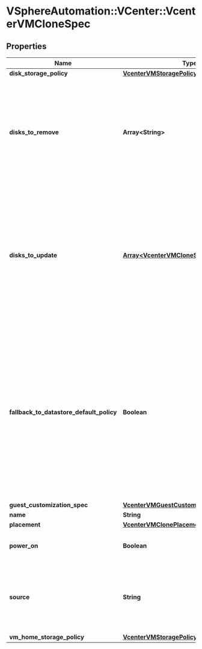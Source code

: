 # VSphereAutomation::VCenter::VcenterVMCloneSpec

## Properties
Name | Type | Description | Notes
------------ | ------------- | ------------- | -------------
**disk_storage_policy** | [**VcenterVMStoragePolicySpec**](VcenterVMStoragePolicySpec.md) |  | [optional] 
**disks_to_remove** | **Array&lt;String&gt;** | Set of Disks to Remove. If unset, all disks will be copied. If the same identifier is in VM.CloneSpec.disks-to-update InvalidArgument fault will be returned. When clients pass a value of this structure as a parameter, the field must contain identifiers for the resource type: vcenter.vm.hardware.Disk. When operations return a value of this structure as a result, the field will contain identifiers for the resource type: vcenter.vm.hardware.Disk. | [optional] 
**disks_to_update** | [**Array&lt;VcenterVMCloneSpecDisksToUpdate&gt;**](VcenterVMCloneSpecDisksToUpdate.md) | Map of Disks to Update. If unset, all disks will copied to the datastore specified in the VM.ClonePlacementSpec.datastore field of VM.CloneSpec.placement. If the same identifier is in VM.CloneSpec.disks-to-remove InvalidArgument fault will be thrown. When clients pass a value of this structure as a parameter, the key in the field map must be an identifier for the resource type: vcenter.vm.hardware.Disk. When operations return a value of this structure as a result, the key in the field map will be an identifier for the resource type: vcenter.vm.hardware.Disk. | [optional] 
**fallback_to_datastore_default_policy** | **Boolean** | Flag used by the server to auto assign storage policy when a target storage policy is not explicitly specified for the operation and the source virtual machine storage policy is not compatible with target datastore. If flag is set to true, the server will use the default storage policy of the target datastore. Otherwise, the server will throw an error for the operation. See also the storage policy assignment rules for the VM.clone operation. Warning: This attribute is part of a new feature in development. It may be changed at any time and may not have all supported functionality implemented. If unset, the default value is false, the server will throw an error if source policy is not compatible with the target datastore. | [optional] 
**guest_customization_spec** | [**VcenterVMGuestCustomizationSpec**](VcenterVMGuestCustomizationSpec.md) |  | [optional] 
**name** | **String** | Virtual machine name. | 
**placement** | [**VcenterVMClonePlacementSpec**](VcenterVMClonePlacementSpec.md) |  | [optional] 
**power_on** | **Boolean** | Attempt to perform a VM.CloneSpec.power-on after clone. If unset, the virtual machine will not be powered on. | [optional] 
**source** | **String** | Virtual machine to clone from. When clients pass a value of this structure as a parameter, the field must be an identifier for the resource type: VirtualMachine. When operations return a value of this structure as a result, the field will be an identifier for the resource type: VirtualMachine. | 
**vm_home_storage_policy** | [**VcenterVMStoragePolicySpec**](VcenterVMStoragePolicySpec.md) |  | [optional] 


